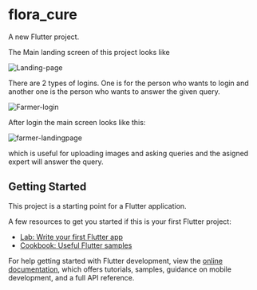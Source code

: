 # flora_cure

A new Flutter project.

The Main landing screen of this project looks like 

![Landing-page](https://github.com/praneethNellutla/Floracure_frontend/assets/116669539/5ce0f36e-2e7d-4b1d-a441-30a28bae1e1f)

There are 2 types of logins. One is for the person who wants to login and another one is the person who wants to answer the given query.

![Farmer-login](https://github.com/praneethNellutla/Floracure_frontend/assets/116669539/ab183ff5-1db2-4a92-9e19-fd89901db2f0)

After login the main screen looks like this:

![farmer-landingpage](https://github.com/praneethNellutla/Floracure_frontend/assets/116669539/da5d9f43-0adc-4d5b-a705-b827fecba163)

which is useful for uploading images and asking queries and the asigned expert will answer the query.



## Getting Started

This project is a starting point for a Flutter application.

A few resources to get you started if this is your first Flutter project:

- [Lab: Write your first Flutter app](https://docs.flutter.dev/get-started/codelab)
- [Cookbook: Useful Flutter samples](https://docs.flutter.dev/cookbook)

For help getting started with Flutter development, view the
[online documentation](https://docs.flutter.dev/), which offers tutorials,
samples, guidance on mobile development, and a full API reference.
